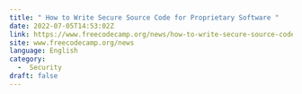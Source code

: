 ```yaml
---
title: " How to Write Secure Source Code for Proprietary Software "
date: 2022-07-05T14:53:02Z
link: https://www.freecodecamp.org/news/how-to-write-secure-source-code-for-proprietary-software/?utm_medium=RSS&utm_source=news.12bit.vn
site: www.freecodecamp.org/news
language: English
category:
  -  Security 
draft: false
---
```

